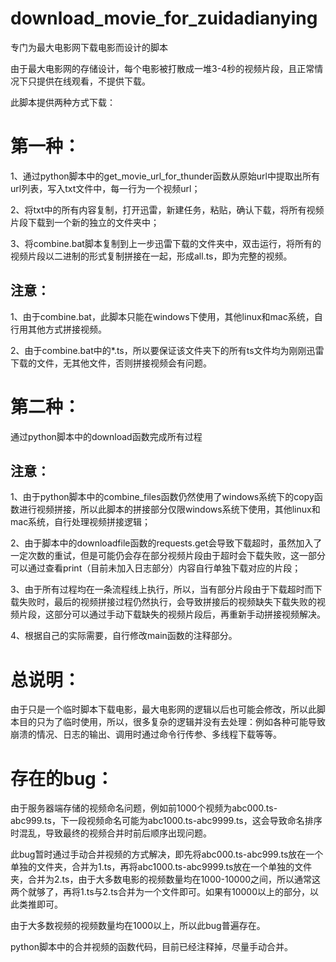 # download_movie_for_zuidadianying

专门为最大电影网下载电影而设计的脚本

由于最大电影网的存储设计，每个电影被打散成一堆3-4秒的视频片段，且正常情况下只提供在线观看，不提供下载。

此脚本提供两种方式下载：

# 第一种：

1、通过python脚本中的get_movie_url_for_thunder函数从原始url中提取出所有url列表，写入txt文件中，每一行为一个视频url；

2、将txt中的所有内容复制，打开迅雷，新建任务，粘贴，确认下载，将所有视频片段下载到一个新的独立的文件夹中；

3、将combine.bat脚本复制到上一步迅雷下载的文件夹中，双击运行，将所有的视频片段以二进制的形式复制拼接在一起，形成all.ts，即为完整的视频。

## 注意：

1、由于combine.bat，此脚本只能在windows下使用，其他linux和mac系统，自行用其他方式拼接视频。

2、由于combine.bat中的*.ts，所以要保证该文件夹下的所有ts文件均为刚刚迅雷下载的文件，无其他文件，否则拼接视频会有问题。


# 第二种：

通过python脚本中的download函数完成所有过程

## 注意：

1、由于python脚本中的combine_files函数仍然使用了windows系统下的copy函数进行视频拼接，所以此脚本的拼接部分仅限windows系统下使用，其他linux和mac系统，自行处理视频拼接逻辑；

2、由于脚本中的downloadfile函数的requests.get会导致下载超时，虽然加入了一定次数的重试，但是可能仍会存在部分视频片段由于超时会下载失败，这一部分可以通过查看print（目前未加入日志部分）内容自行单独下载对应的片段；

3、由于所有过程均在一条流程线上执行，所以，当有部分片段由于下载超时而下载失败时，最后的视频拼接过程仍然执行，会导致拼接后的视频缺失下载失败的视频片段，这部分可以通过手动下载缺失的视频片段后，再重新手动拼接视频解决。

4、根据自己的实际需要，自行修改main函数的注释部分。


# 总说明：

由于只是一个临时脚本下载电影，最大电影网的逻辑以后也可能会修改，所以此脚本目的只为了临时使用，所以，很多复杂的逻辑并没有去处理：例如各种可能导致崩溃的情况、日志的输出、调用时通过命令行传参、多线程下载等等。

# 存在的bug：
由于服务器端存储的视频命名问题，例如前1000个视频为abc000.ts-abc999.ts，下一段视频命名可能为abc1000.ts-abc9999.ts，这会导致命名排序时混乱，导致最终的视频合并时前后顺序出现问题。

此bug暂时通过手动合并视频的方式解决，即先将abc000.ts-abc999.ts放在一个单独的文件夹，合并为1.ts，再将abc1000.ts-abc9999.ts放在一个单独的文件夹，合并为2.ts，由于大多数电影的视频数量均在1000-10000之间，所以通常这两个就够了，再将1.ts与2.ts合并为一个文件即可。如果有10000以上的部分，以此类推即可。

由于大多数视频的视频数量均在1000以上，所以此bug普遍存在。

python脚本中的合并视频的函数代码，目前已经注释掉，尽量手动合并。
